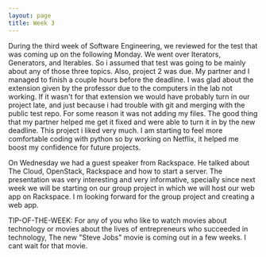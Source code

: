 ```yaml
---
layout: page
title: Week 3
---
```



During the third week of Software Engineering, we reviewed for the test that was coming up on the following Monday. We went over Iterators, Generators, and Iterables. So i assumed that test was going to be mainly about any of those three topics. Also, project 2 was due. My partner and I managed to finish a couple hours before the deadline. I was glad about the extension given by the professor due to the computers in the lab not working. If it wasn't for that extension we would have probably turn in our project late, and just because i had trouble with git and merging with the public test repo. For some reason it was not adding my files. The good thing that my partner helped me get it fixed and were able to turn it in by the new deadline. This project i liked very much. I am starting to feel more comfortable coding with python so by working on Netflix, it helped me boost my confidence for future projects. 

On Wednesday we had a guest speaker from Rackspace. He talked about The Cloud, OpenStack, Rackspace and how to start a server. The presentation was very interesting and very informative, specially since next week we will be starting on our group project in which we will host our web app on Rackspace.  I m looking forward for the group project and creating a web app. 

TIP-OF-THE-WEEK: For any of you who like to watch movies about technology or movies about the lives of entrepreneurs who succeeded in technology, The new "Steve Jobs" movie is coming out in a few weeks. I cant wait for that movie. 
